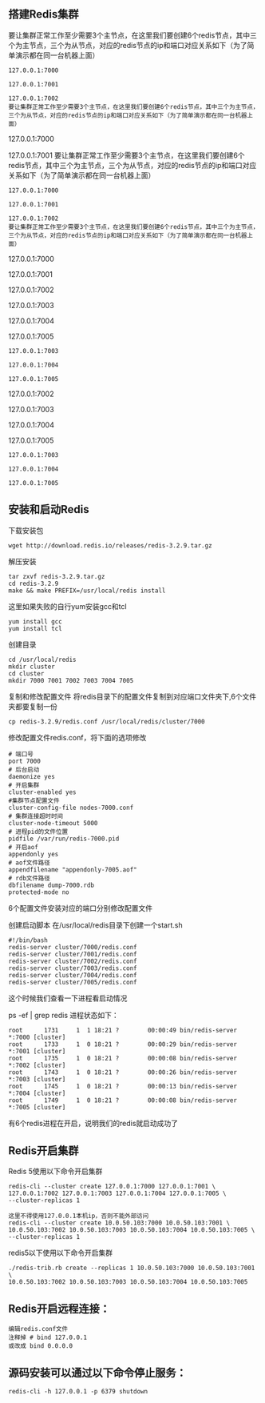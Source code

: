 ## 搭建Redis集群

要让集群正常工作至少需要3个主节点，在这里我们要创建6个redis节点，其中三个为主节点，三个为从节点，对应的redis节点的ip和端口对应关系如下（为了简单演示都在同一台机器上面）
```
127.0.0.1:7000

127.0.0.1:7001

127.0.0.1:7002
要让集群正常工作至少需要3个主节点，在这里我们要创建6个redis节点，其中三个为主节点，三个为从节点，对应的redis节点的ip和端口对应关系如下（为了简单演示都在同一台机器上面）
```
127.0.0.1:7000

127.0.0.1:7001 要让集群正常工作至少需要3个主节点，在这里我们要创建6个redis节点，其中三个为主节点，三个为从节点，对应的redis节点的ip和端口对应关系如下（为了简单演示都在同一台机器上面）
```
127.0.0.1:7000

127.0.0.1:7001

127.0.0.1:7002
要让集群正常工作至少需要3个主节点，在这里我们要创建6个redis节点，其中三个为主节点，三个为从节点，对应的redis节点的ip和端口对应关系如下（为了简单演示都在同一台机器上面）
```
127.0.0.1:7000

127.0.0.1:7001

127.0.0.1:7002

127.0.0.1:7003

127.0.0.1:7004

127.0.0.1:7005
```
127.0.0.1:7003

127.0.0.1:7004

127.0.0.1:7005
```

127.0.0.1:7002

127.0.0.1:7003

127.0.0.1:7004

127.0.0.1:7005
```
127.0.0.1:7003

127.0.0.1:7004

127.0.0.1:7005
```

安装和启动Redis
----

下载安装包
```
wget http://download.redis.io/releases/redis-3.2.9.tar.gz
```
解压安装

```
tar zxvf redis-3.2.9.tar.gz
cd redis-3.2.9
make && make PREFIX=/usr/local/redis install
```
这里如果失败的自行yum安装gcc和tcl

```
yum install gcc
yum install tcl
```

创建目录
```
cd /usr/local/redis
mkdir cluster
cd cluster
mkdir 7000 7001 7002 7003 7004 7005
```

复制和修改配置文件
将redis目录下的配置文件复制到对应端口文件夹下,6个文件夹都要复制一份
```
cp redis-3.2.9/redis.conf /usr/local/redis/cluster/7000
```

修改配置文件redis.conf，将下面的选项修改

```
# 端口号
port 7000
# 后台启动
daemonize yes
# 开启集群
cluster-enabled yes
#集群节点配置文件
cluster-config-file nodes-7000.conf
# 集群连接超时时间
cluster-node-timeout 5000
# 进程pid的文件位置
pidfile /var/run/redis-7000.pid
# 开启aof
appendonly yes
# aof文件路径
appendfilename "appendonly-7005.aof"
# rdb文件路径
dbfilename dump-7000.rdb
protected-mode no
```
6个配置文件安装对应的端口分别修改配置文件


创建启动脚本
在/usr/local/redis目录下创建一个start.sh

```
#!/bin/bash
redis-server cluster/7000/redis.conf
redis-server cluster/7001/redis.conf
redis-server cluster/7002/redis.conf
redis-server cluster/7003/redis.conf
redis-server cluster/7004/redis.conf
redis-server cluster/7005/redis.conf
```
这个时候我们查看一下进程看启动情况

ps -ef | grep redis
进程状态如下：

```
root      1731     1  1 18:21 ?        00:00:49 bin/redis-server *:7000 [cluster]       
root      1733     1  0 18:21 ?        00:00:29 bin/redis-server *:7001 [cluster]       
root      1735     1  0 18:21 ?        00:00:08 bin/redis-server *:7002 [cluster]       
root      1743     1  0 18:21 ?        00:00:26 bin/redis-server *:7003 [cluster]       
root      1745     1  0 18:21 ?        00:00:13 bin/redis-server *:7004 [cluster]       
root      1749     1  0 18:21 ?        00:00:08 bin/redis-server *:7005 [cluster]
```
有6个redis进程在开启，说明我们的redis就启动成功了


Redis开启集群
----

Redis 5使用以下命令开启集群
```
redis-cli --cluster create 127.0.0.1:7000 127.0.0.1:7001 \
127.0.0.1:7002 127.0.0.1:7003 127.0.0.1:7004 127.0.0.1:7005 \
--cluster-replicas 1

这里不得使用127.0.0.1本机ip，否则不能外部访问
redis-cli --cluster create 10.0.50.103:7000 10.0.50.103:7001 \
10.0.50.103:7002 10.0.50.103:7003 10.0.50.103:7004 10.0.50.103:7005 \
--cluster-replicas 1
```

redis5以下使用以下命令开启集群
```
./redis-trib.rb create --replicas 1 10.0.50.103:7000 10.0.50.103:7001 \
10.0.50.103:7002 10.0.50.103:7003 10.0.50.103:7004 10.0.50.103:7005
```

Redis开启远程连接：
---
```aidl
编辑redis.conf文件
注释掉 # bind 127.0.0.1
或改成 bind 0.0.0.0
```

源码安装可以通过以下命令停止服务：
---
```
redis-cli -h 127.0.0.1 -p 6379 shutdown
```


